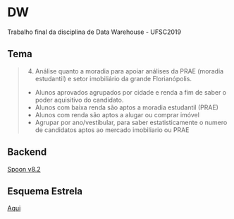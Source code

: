 # DW
Trabalho final da disciplina de Data Warehouse - UFSC2019

## Tema
> 4. Análise quanto a moradia para apoiar análises da PRAE (moradia estudantil) e setor imobiliário da grande Florianópolis.  
> * Alunos aprovados agrupados por cidade e renda a fim de saber o poder aquisitivo do candidato.
> * Alunos com baixa renda são aptos a moradia estudantil (PRAE)
> * Alunos com renda são aptos a alugar ou comprar imóvel
> * Agrupar por ano/vestibular, para saber estatisticamente o numero de candidatos aptos ao mercado imobiliario ou PRAE

## Backend
[Spoon v8.2](https://sourceforge.net/projects/pentaho/)

## Esquema Estrela
[Aqui](https://drive.google.com/file/d/1oWNWa6pfuahGOFNG58gwN4ttlr7sNXjY/view)